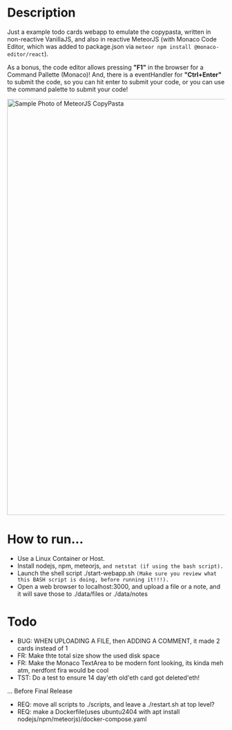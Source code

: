 # Description
Just a example todo cards webapp to emulate the copypasta, written in non-reactive VanillaJS, and also in reactive MeteorJS (with Monaco Code Editor, which was added to package.json via `meteor npm install @monaco-editor/react`). 

As a bonus, the code editor allows pressing **"F1"** in the browser for a Command Pallette (Monaco)! And, there is a eventHandler for **"Ctrl+Enter"** to submit the code, so you can hit enter to submit your code, or you can use the command palette to submit your code!

<img width="964" alt="Sample Photo of MeteorJS CopyPasta" src="https://github.com/user-attachments/assets/1c1dfc5d-ad81-4704-b7cd-93354c11460b">

# How to run...
* Use a Linux Container or Host.
* Install nodejs, npm, meteorjs, `and netstat (if using the bash script).`
* Launch the shell script ./start-webapp.sh `(Make sure you review what this BASH script is doing, before running it!!!).`
* Open a web browser to localhost:3000, and upload a file or a note, and it will save those to ./data/files or ./data/notes

# Todo
* BUG: WHEN UPLOADING A FILE, then ADDING A COMMENT, it made 2 cards instead of 1
* FR: Make thte total size show the used disk space
* FR: Make the Monaco TextArea to be modern font looking, its kinda meh atm, nerdfont fira would be cool
* TST: Do a test to ensure 14 day'eth old'eth card got deleted'eth!

... Before Final Release
* REQ: move all scripts to ./scripts, and leave a ./restart.sh at top level?
* REQ: make a Dockerfile(uses ubuntu2404 with apt install nodejs/npm/meteorjs)/docker-compose.yaml